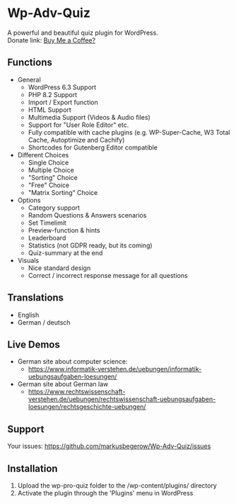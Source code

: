 # Wp-Adv-Quiz

A powerful and beautiful quiz plugin for WordPress.  
Donate link: <a href="https://www.paypal.com/donate?hosted_button_id=7EL8K7ELFWHSY">Buy Me a Coffee?</a>

## Functions
* General
	* WordPress 6.3 Support
	* PHP 8.2 Support
	* Import / Export function
	* HTML Support
	* Multimedia Support (Videos & Audio files)
	* Support for "User Role Editor" etc.
	* Fully compatible with cache plugins (e.g. WP-Super-Cache, W3 Total Cache, Autoptimize and Cachify)
	* Shortcodes for Gutenberg Editor compatible
* Different Choices 
  	* Single Choice
  	* Multiple Choice
  	* "Sorting" Choice
  	* "Free" Choice
  	* "Matrix Sorting" Choice
* Options
	* Category support
	* Random Questions & Answers scenarios
	* Set Timelimit
	* Preview-function & hints
	* Leaderboard
	* Statistics (not GDPR ready, but its coming)
	* Quiz-summary at the end
* Visuals
	* Nice standard design
	* Correct / incorrect response message for all questions

## Translations
- English 
- German / deutsch


## Live Demos
* German site about computer science: 
 	* https://www.informatik-verstehen.de/uebungen/informatik-uebungsaufgaben-loesungen/
* German site about German law 
	* https://www.rechtswissenschaft-verstehen.de/uebungen/rechtswissenschaft-uebungsaufgaben-loesungen/rechtsgeschichte-uebungen/

## Support
Your issues: https://github.com/markusbegerow/Wp-Adv-Quiz/issues

## Installation

1. Upload the wp-pro-quiz folder to the /wp-content/plugins/ directory
2. Activate the plugin through the 'Plugins' menu in WordPress
